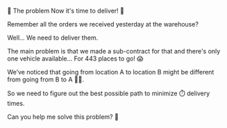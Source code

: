 🧠 The problem
Now it's time to deliver! 🚚

Remember all the orders we received yesterday at the warehouse?

Well... We need to deliver them.

The main problem is that we made a sub-contract for that and there's only one vehicle available... For 443 places to go! 😱

We’ve noticed that going from location A to location B might be different from going from B to A 🔄🚦.

So we need to figure out the best possible path to minimize ⏱️ delivery times.

Can you help me solve this problem? 🧩
